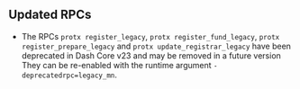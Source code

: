Updated RPCs
------------

* The RPCs `protx register_legacy`, `protx register_fund_legacy`, `protx register_prepare_legacy` and
  `protx update_registrar_legacy` have been deprecated in Dash Core v23 and may be removed in a future version
  They can be re-enabled with the runtime argument `-deprecatedrpc=legacy_mn`.
